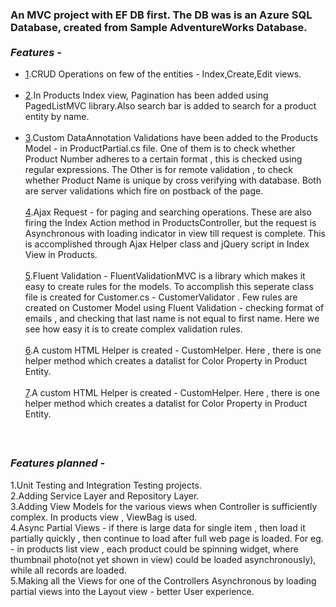 ### An MVC project with EF DB first. The DB was is an Azure SQL Database, created from Sample AdventureWorks Database.<br/><br/>*Features -*
 * [1](https://github.com/VijayIyer/MVCPractice/blob/master/MVCPractice/Controllers/ProductsController.cs).CRUD Operations on few of the entities  - Index,Create,Edit views.<br/><br/>
 * [2](https://github.com/VijayIyer/MVCPractice/blob/master/MVCPractice/Views/Products/Index.cshtml).In Products Index view, Pagination has been added using PagedListMVC library.Also search bar is added to search for a product entity by name.<br/><br/>
 * [3](https://github.com/VijayIyer/MVCPractice/blob/master/MVCPractice/ProductPartial.cs).Custom DataAnnotation Validations have been added to the Products Model  - in ProductPartial.cs file. One of them is to check whether Product Number adheres to a certain format , this is checked using regular expressions. The Other is for remote validation , to check whether Product Name is unique by cross verifying with database. Both are server validations which fire on postback of the page.<br/><br/>
[4](https://github.com/VijayIyer/MVCPractice/blob/master/MVCPractice/Views/Products/ProductsTable.cshtml).Ajax Request - for paging and searching operations. These are also firing the Index Action method in ProductsController, but the request is Asynchronous with loading indicator in view till request is complete. This is accomplished through Ajax Helper class and jQuery script in Index View in Products.<br/><br/>
 [5](https://github.com/VijayIyer/MVCPractice/blob/master/MVCPractice/CustomerValidator.cs).Fluent Validation - FluentValidationMVC is a library which makes it easy to create rules for the models. To accomplish this seperate class file is created for Customer.cs - CustomerValidator . Few rules are created on Customer Model using Fluent Validation - checking format of emails , and checking that last name is not equal to first name. Here we see how easy it is to create complex validation rules.<br/><br/>
 [6](https://github.com/VijayIyer/MVCPractice/blob/master/MVCPractice/CustomHelpers/CustomHelpers.cs).A custom HTML Helper is created - CustomHelper. Here , there is one helper method which creates a datalist for Color Property in Product Entity.<br/><br/>
[7](https://github.com/VijayIyer/MVCPractice/blob/master/MVCPractice/CustomHelpers/CustomHelpers.cs).A custom HTML Helper is created - CustomHelper. Here , there is one helper method which creates a datalist for Color Property in Product Entity.<br/><br/>
 
### <br/>*Features planned -*
 1.Unit Testing and Integration Testing projects.<br/>
 2.Adding Service Layer and Repository Layer.<br/>
 3.Adding View Models for the various views when Controller is sufficiently complex. In products view , ViewBag is used.<br/>
 4.Async Partial Views - if there is large data for single item , then load it partially quickly , then continue to load after full web page is loaded. For eg.  - in products list view , each product could be spinning widget, where thumbnail photo(not yet shown in view) could be loaded asynchronously), while all records are loaded.<br/>
 5.Making all the Views for one of the Controllers Asynchronous by loading partial views into the Layout view - better User experience. <br/>
